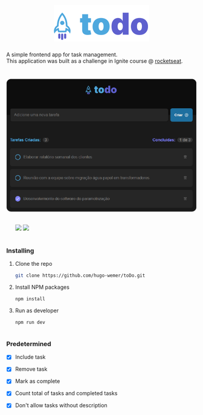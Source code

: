 <h1 align="center">
  <img src="./public/logo.svg"/>
</h1>

A simple frontend app for task management.</br>
This application was built as a challenge in Ignite course @ <a href="https://github.com/Rocketseat">rocketseat</a>.

# 

<div align="center">
  <img src="./pagePrint.png"/>
</div>


</br>
<ul>
<img src="https://img.shields.io/badge/React-20232A?style=for-the-badge&logo=react&logoColor=61DAFB"/>
<img src="https://img.shields.io/badge/TypeScript-007ACC?style=for-the-badge&logo=typescript&logoColor=white"/>
</ul>

#

### Installing

1. Clone the repo
   ```sh
   git clone https://github.com/hugo-wemer/toDo.git
   ```
2. Install NPM packages
   ```sh
   npm install
   ```
3. Run as developer
   ```sh
   npm run dev
   ```
 #
 ### Predetermined
- [x] Include task <br/>
- [x] Remove task <br/>
- [x]  Mark as complete <br/>
- [x] Count total of tasks and completed tasks <br/>
- [x] Don't allow tasks without description <br/>
 
